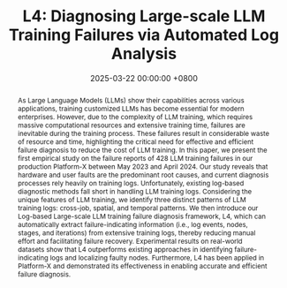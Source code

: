 ---
title:          "L4: Diagnosing Large-scale LLM Training Failures via Automated Log Analysis"
date:           2025-03-22 00:00:00 +0800
selected:       true
pub:            >-
                In 33nd ACM International Conference on the Foundations of Software Engineering.
pub_pre:        >-
                <span class="badge badge-pill badge-custom badge-success">FSE'25 (CCF A)</span>
# <span class="badge badge-pill badge-custom badge-info">FSE'24</span>
# pub_post:       'Under review.'
# pub_last:       '🏆 <span style="color:red"><b>Best Paper Award</b></span>'
abstract: >-
    As Large Language Models (LLMs) show their capabilities across various applications, training customized LLMs has become essential for modern enterprises. However, due to the complexity of LLM training, which requires massive computational resources and extensive training time, failures are inevitable during the training process. These failures result in considerable waste of resource and time, highlighting the critical need for effective and efficient failure diagnosis to reduce the cost of LLM training. In this paper, we present the first empirical study on the failure reports of 428 LLM training failures in our production Platform-X between May 2023 and April 2024. Our study reveals that hardware and user faults are the predominant root causes, and current diagnosis processes rely heavily on training logs. Unfortunately, existing log-based diagnostic methods fall short in handling LLM training logs. Considering the unique features of LLM training, we identify three distinct patterns of LLM training logs: cross-job, spatial, and temporal patterns. We then introduce our Log-based Large-scale LLM training failure diagnosis framework, L4, which can automatically extract failure-indicating information (i.e., log events, nodes, stages, and iterations) from extensive training logs, thereby reducing manual effort and facilitating failure recovery. Experimental results on real-world datasets show that L4 outperforms existing approaches in identifying failure-indicating logs and localizing faulty nodes. Furthermore, L4 has been applied in Platform-X and demonstrated its effectiveness in enabling accurate and efficient failure diagnosis.
# cover:          assets/images/covers/Prism-cover.png
authors:
  - Zhihan Jiang
  - Junjie Huang
  - Guangba Yu†
  - Zhuangbin Chen
  - Yichen Li
  - Renyi Zhong
  - Cong Feng
  - Yongqiang Yang
  - Michael R. Lyu

links:
  Paper: https://arxiv.org/pdf/2503.20263
  DOI: 
  BibTex: 
  Arxiv: https://arxiv.org/pdf/2503.20263
---